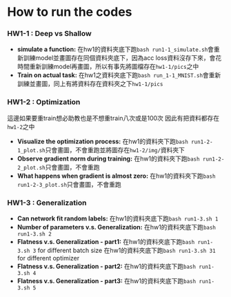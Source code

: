How to run the codes
===

### HW1-1 : Deep vs Shallow
- **simulate a function:**
	  在hw1的資料夾底下跑`bash run1-1_simulate.sh`會重新訓練model並畫圖存在同個資料夾底下，因為acc loss資料沒存下來，會花時間重新訓練model再畫圖，所以有事先將圖檔存在`hw1-1/pics`之中
- **Train on actual task:**
		在hw1之資料夾底下跑`bash run_1-1_MNIST.sh`會重新訓練並畫圖，同上有將資料存在資料夾之下`hw1-1/pics`

### HW1-2 : Optimization
這邊如果要重train想必助教也是不想重train八次或是100次
因此有把資料都存在`hw1-2`之中
- **Visualize the optimization process:**
		在hw1的資料夾下跑`bash run1-2-1_plot.sh`只會畫圖，不會重跑並將圖存在`hw1-2/img/`資料夾下
- **Observe gradient norm during training:**
		在hw1的資料夾下跑`bash run1-2-2_plot.sh`只會畫圖，不會重跑
- **What happens when gradient is almost zero:**
		在hw1的資料夾下跑`bash run1-2-3_plot.sh`只會畫圖，不會重跑
### HW1-3 : Generalization
- **Can network fit random labels:**
	在hw1的資料夾底下跑`bash run1-3.sh 1`
- **Number of parameters v.s. Generalization:**
	在hw1的資料夾底下跑`bash run1-3.sh 2`
- **Flatness v.s. Generalization - part1:**
	在hw1的資料夾底下跑`bash run1-3.sh 3` for different batch size
	在hw1的資料夾底下跑`bash run1-3.sh 31` for different optimizer
- **Flatness v.s. Generalization - part2:**
	在hw1的資料夾底下跑`bash run1-3.sh 4`
- **Flatness v.s. Generalization - part3:**
	在hw1的資料夾底下跑`bash run1-3.sh 5`
